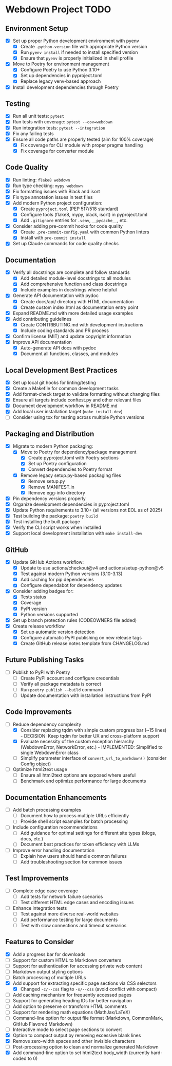 # Webdown Project TODO

## Environment Setup
- [x] Set up proper Python development environment with pyenv
  - [x] Create `.python-version` file with appropriate Python version
  - [x] Run `pyenv install` if needed to install specified version
  - [x] Ensure that `pyenv` is properly initialized in shell profile
- [x] Move to Poetry for environment management
  - [x] Configure Poetry to use Python 3.10+
  - [x] Set up dependencies in pyproject.toml
  - [x] Replace legacy venv-based approach
- [x] Install development dependencies through Poetry

## Testing
- [x] Run all unit tests: `pytest`
- [x] Run tests with coverage: `pytest --cov=webdown`
- [x] Run integration tests: `pytest --integration`
- [x] Fix any failing tests
- [x] Ensure all code paths are properly tested (aim for 100% coverage)
  - [x] Fix coverage for CLI module with proper pragma handling
  - [x] Fix coverage for converter module

## Code Quality
- [x] Run linting: `flake8 webdown`
- [x] Run type checking: `mypy webdown`
- [x] Fix formatting issues with Black and isort
- [x] Fix type annotation issues in test files
- [x] Add modern Python project configuration:
  - [x] Create `pyproject.toml` (PEP 517/518 standard)
  - [x] Configure tools (flake8, mypy, black, isort) in pyproject.toml
  - [x] Add `.gitignore` entries for `.venv`, `__pycache__`, etc.
- [x] Consider adding pre-commit hooks for code quality
  - [x] Create `.pre-commit-config.yaml` with common Python linters
  - [x] Install with `pre-commit install`
- [x] Set up Claude commands for code quality checks

## Documentation
- [x] Verify all docstrings are complete and follow standards
  - [x] Add detailed module-level docstrings to all modules
  - [x] Add comprehensive function and class docstrings
  - [x] Include examples in docstrings where helpful
- [x] Generate API documentation with pydoc
  - [x] Create docs/api/ directory with HTML documentation
  - [x] Create custom index.html as documentation entry point
- [x] Expand README.md with more detailed usage examples
- [x] Add contributing guidelines
  - [x] Create CONTRIBUTING.md with development instructions
  - [x] Include coding standards and PR process
- [x] Confirm license (MIT) and update copyright information
- [x] Improve API documentation
  - [x] Auto-generate API docs with pydoc
  - [x] Document all functions, classes, and modules

## Local Development Best Practices
- [x] Set up local git hooks for linting/testing
- [x] Create a Makefile for common development tasks
- [x] Add format-check target to validate formatting without changing files
- [x] Ensure all targets include conftest.py and other relevant files
- [x] Document development workflow in README.md
- [x] Add local user installation target (`make install-dev`)
- [ ] Consider using tox for testing across multiple Python versions

## Packaging and Distribution
- [x] Migrate to modern Python packaging:
  - [x] Move to Poetry for dependency/package management
    - [x] Create pyproject.toml with Poetry sections
    - [x] Set up Poetry configuration
    - [x] Convert dependencies to Poetry format
  - [x] Remove legacy setup.py-based packaging files
    - [x] Remove setup.py
    - [x] Remove MANIFEST.in
    - [x] Remove egg-info directory
- [x] Pin dependency versions properly
- [x] Organize development dependencies in pyproject.toml
- [x] Update Python requirements to 3.10+ (all versions not EOL as of 2025)
- [x] Test building the package: `poetry build`
- [x] Test installing the built package
- [x] Verify the CLI script works when installed
- [x] Support local development installation with `make install-dev`

## GitHub
- [x] Update GitHub Actions workflow:
  - [x] Update to use actions/checkout@v4 and actions/setup-python@v5
  - [x] Test against modern Python versions (3.10-3.13)
  - [x] Add caching for pip dependencies
  - [x] Configure dependabot for dependency updates
- [x] Consider adding badges for:
  - [x] Tests status
  - [x] Coverage
  - [x] PyPI version
  - [x] Python versions supported
- [x] Set up branch protection rules (CODEOWNERS file added)
- [x] Create release workflow
  - [x] Set up automatic version detection
  - [x] Configure automatic PyPI publishing on new release tags
  - [x] Create GitHub release notes template from CHANGELOG.md

## Future Publishing Tasks
- [ ] Publish to PyPI with Poetry
  - [ ] Create PyPI account and configure credentials
  - [ ] Verify all package metadata is correct
  - [ ] Run `poetry publish --build` command
  - [ ] Update documentation with installation instructions from PyPI

## Code Improvements
- [ ] Reduce dependency complexity
  - [x] Consider replacing tqdm with simple custom progress bar (~15 lines) - DECISION: Keep tqdm for better UX and cross-platform support
  - [x] Evaluate necessity of the custom exception hierarchy (WebdownError, NetworkError, etc.) - IMPLEMENTED: Simplified to single WebdownError class
  - [ ] Simplify parameter interface of `convert_url_to_markdown()` (consider Config object)
- [ ] Optimize html2text usage
  - [ ] Ensure all html2text options are exposed where useful
  - [ ] Benchmark and optimize performance for large documents

## Documentation Enhancements
- [ ] Add batch processing examples
  - [ ] Document how to process multiple URLs efficiently
  - [ ] Provide shell script examples for batch processing
- [ ] Include configuration recommendations
  - [ ] Add guidance for optimal settings for different site types (blogs, docs, etc.)
  - [ ] Document best practices for token efficiency with LLMs
- [ ] Improve error handling documentation
  - [ ] Explain how users should handle common failures
  - [ ] Add troubleshooting section for common issues

## Test Improvements
- [ ] Complete edge case coverage
  - [ ] Add tests for network failure scenarios
  - [ ] Test different HTML edge cases and encoding issues
- [ ] Enhance integration tests
  - [ ] Test against more diverse real-world websites
  - [ ] Add performance testing for large documents
  - [ ] Test with slow connections and timeout scenarios

## Features to Consider
- [x] Add a progress bar for downloads
- [ ] Support for custom HTML to Markdown converters
- [ ] Support for authentication for accessing private web content
- [ ] Markdown output styling options
- [ ] Batch processing of multiple URLs
- [x] Add support for extracting specific page sections via CSS selectors
  - [x] Changed `-c/--css` flag to `-s/--css` (avoid conflict with compact)
- [ ] Add caching mechanism for frequently accessed pages
- [ ] Support for generating heading IDs for better navigation
- [ ] Add option to preserve or transform HTML comments
- [ ] Support for rendering math equations (MathJax/LaTeX)
- [ ] Command-line option for output file format (Markdown, CommonMark, GitHub Flavored Markdown)
- [ ] Interactive mode to select page sections to convert
- [x] Option to compact output by removing excessive blank lines
- [x] Remove zero-width spaces and other invisible characters
- [ ] Post-processing option to clean and normalize generated Markdown
- [x] Add command-line option to set html2text body_width (currently hard-coded to 0)
